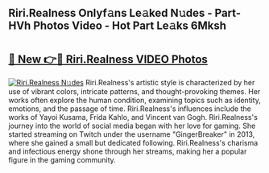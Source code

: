 ## Riri.Realness Onlyf𝚊ns Le𝚊ked N𝚞des - Part-HVh Photos Video - Hot Part Le𝚊ks 6Mksh

# <h2><a href="http://ab61833.deff.icu/?id=Riri.Realness">🔗 New 👉🔴 Riri.Realness VIDEO Photos</a></h2>

[![Riri.Realness N𝚞des](https://i.imgur.com/rIISA9y.gif)](http://ab61833.deff.icu/?id=Riri.Realness)
Riri.Realness's artistic style is characterized by her use of vibrant colors, intricate patterns, and thought-provoking themes. Her works often explore the human condition, examining topics such as identity, emotions, and the passage of time. Riri.Realness's influences include the works of Yayoi Kusama, Frida Kahlo, and Vincent van Gogh. Riri.Realness's journey into the world of social media began with her love for gaming. She started streaming on Twitch under the username "GingerBreaker" in 2013, where she gained a small but dedicated following. Riri.Realness's charisma and infectious energy shone through her streams, making her a popular figure in the gaming community.
